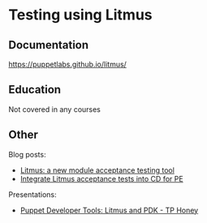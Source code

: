 # Testing using Litmus

## Documentation

<https://puppetlabs.github.io/litmus/>

## Education

Not covered in any courses

## Other

Blog posts:

* [Litmus: a new module acceptance testing tool](https://puppet.com/blog/litmus-new-module-acceptance-testing-tool/)
* [Integrate Litmus acceptance tests into CD for PE](https://puppet.com/blog/integrate-litmus-acceptance-tests-into-cd-for-pe/)

Presentations:

* [Puppet Developer Tools: Litmus and PDK - TP Honey](https://www.youtube.com/watch?v=FYfR7ZEGHoE&t=2s&ab_channel=Puppet)
